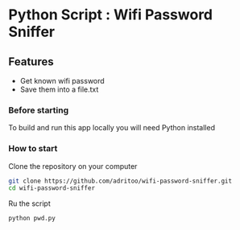 # Python Script : Wifi Password Sniffer


## Features

  * Get known wifi password
  * Save them into a file.txt

### Before starting

To build and run this app locally you will need Python installed

### How to start

Clone the repository on your computer
```bash
git clone https://github.com/adritoo/wifi-password-sniffer.git
cd wifi-password-sniffer
```
Ru the script
```bash
python pwd.py
```
